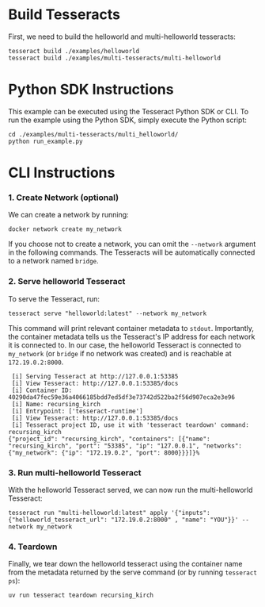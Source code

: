 # Build Tesseracts
First, we need to build the helloworld and multi-helloworld tesseracts:
```
tesseract build ./examples/helloworld
tesseract build ./examples/multi-tesseracts/multi-helloworld
```

# Python SDK Instructions
This example can be executed using the Tesseract Python SDK or CLI. To run the example using the Python SDK, simply execute the Python script:
```
cd ./examples/multi-tesseracts/multi_helloworld/
python run_example.py
```

# CLI Instructions

### 1. Create Network (optional)
We can create a network by running:
```
docker network create my_network
```

If you choose not to create a network, you can omit the `--network` argument in the following commands. The Tesseracts will be automatically connected to a network named `bridge`.


### 2. Serve helloworld Tesseract
To serve the Tesseract, run:
```
tesseract serve "helloworld:latest" --network my_network
```
This command will print relevant container metadata to `stdout`. Importantly, the container metadata tells us the Tesseract's IP address for each network it is connected to. In our case, the helloworld Tesseract is connected to `my_network` (or `bridge` if no network was created) and is reachable at `172.19.0.2:8000`.
```
 [i] Serving Tesseract at http://127.0.0.1:53385
 [i] View Tesseract: http://127.0.0.1:53385/docs
 [i] Container ID: 40290da47fec59e36a4066185bdd7ed5df3e73742d522ba2f56d907eca2e3e96
 [i] Name: recursing_kirch
 [i] Entrypoint: ['tesseract-runtime']
 [i] View Tesseract: http://127.0.0.1:53385/docs
 [i] Tesseract project ID, use it with 'tesseract teardown' command: recursing_kirch
{"project_id": "recursing_kirch", "containers": [{"name": "recursing_kirch", "port": "53385", "ip": "127.0.0.1", "networks": {"my_network": {"ip": "172.19.0.2", "port": 8000}}}]}%
```

### 3. Run multi-helloworld Tesseract
With the helloworld Tesseract served, we can now run the multi-helloworld Tesseract:
```
tesseract run "multi-helloworld:latest" apply '{"inputs": {"helloworld_tesseract_url": "172.19.0.2:8000" , "name": "YOU"}}' --network my_network
```

### 4. Teardown
Finally, we tear down the helloworld tesseract using the container name from the metadata returned by the serve command (or by running `tesseract ps`):
```
uv run tesseract teardown recursing_kirch
```
